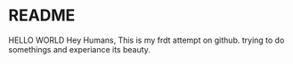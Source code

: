 # README
HELLO WORLD
Hey Humans,
  This is my frdt attempt on github.
  trying to do somethings and experiance its beauty.
